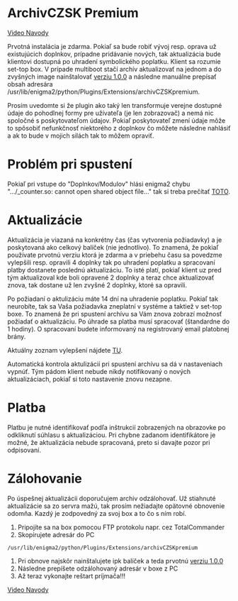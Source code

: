 # ArchivCZSK Premium

[Video Navody](https://www.youtube.com/channel/UCmBS0gFkw11vBeHjjK_AGqA/videos)

Prvotná instalácia je zdarma. Pokiaľ sa bude robiť vývoj resp. oprava už existujúcich doplnkov, prípadne pridávanie nových, tak aktualizácia bude klientovi dostupná po uhradení symbolického poplatku. Klient sa rozumie set-top box. V prípade multiboot stačí archív aktualizovať na jednom a do zvyšných image nainštalovať [verziu 1.0.0](https://github.com/mtester270/archivczskpremium/releases/tag/v1.0.0) a následne manuálne prepísať obsah adresára /usr/lib/enigma2/python/Plugins/Extensions/archivCZSKpremium.

Prosím uvedomte si že plugin ako taký len transformuje verejne dostupné údaje do pohodlnej formy pre užívateľa (je len zobrazovač) a nemá nic spoločné s poskytovateľom údajov. Pokiaľ poskytovateľ zmení údaje môže to spôsobiť nefunkčnosť niektorého z doplnkov čo môžete následne nahlásiť a ak to bude v mojich silách tak to môžem opraviť.


# Problém pri spustení
Pokiaľ pri vstupe do "Doplnkov/Modulov" hlási enigma2 chybu ".../_counter.so: cannot open shared object file..." tak si treba prečítať [TOTO](https://github.com/mtester270/archivczskpremium/releases/tag/v1.0.0).

# Aktualizácie
Aktualizácia je viazaná na konkrétny čas (čas vytvorenia požiadavky) a je poskytovaná ako celkový balíček (nie jednotlivo). To znamená, že pokiaľ používate prvotnú verziu ktorá je zdarma a v priebehu času sa povedzme vylepšili resp. opravili 4 doplnky tak po uhradení poplatku a spracovaní platby dostanete poslednú aktualizáciu. To isté platí, pokiaľ klient uz pred tým aktualizoval kde boli opravené 2 doplnky a teraz chce aktualizovať znova, tak dostane už len zvyšné 2 doplnky, ktoré sa opravili.

Po požiadaní o aktulizáciu máte 14 dní na uhradenie poplatku. Pokiaľ tak neurobíte, tak sa Vaša požiadavka zneplatní v systéme a taktiež v set-top boxe. To znamená že pri spustení archívu sa Vám znova zobrazí možnosť požiadať o aktualizáciu. Po úhrade sa platba musí spracovať (štandardne do 1 hodiny). O spracovaní budete informovaný na registrovaný email platobnej brány.

Aktuálny zoznam vylepšení nájdete [TU](https://github.com/mtester270/archivczskpremium/releases).

Automatická kontrola aktulizácií pri spustení archívu sa dá v nastaveniach vypnúť. Tým pádom klient nebude nikdy notifikovaný o nových aktualizáciach, pokiaľ si toto nastavenie znovu nezapne.

# Platba
Platbu je nutné identifikovať podľa inštrukcií zobrazených na obrazovke po odkliknutí súhlasu s aktualizáciou. Pri chybne zadanom identifikátore je možné, že aktualizácia nebude spracovaná, preto si davajte pozor pri odpisovaní.

# Zálohovanie
Po úspešnej aktualizácii doporučujem archiv odzálohovať. Už stiahnuté aktualizácie sa zo servra mažú, tak prosím nežiadajte opätovné obnovenie odomňa. Kazdý je zodpovedný za svoj box a to čo s ním robí.

1) Pripojíte sa na box pomocou FTP protokolu napr. cez TotalCommander
2) Skopírujete adresár do PC
```
/usr/lib/enigma2/python/Plugins/Extensions/archivCZSKpremium
```

1) Pri obnove najskôr nainštalujete ipk balíček a teda prvotnú [verziu 1.0.0](https://github.com/mtester270/archivczskpremium/releases/tag/v1.0.0)
2) Následne prepíšete odzálohovaný adresár v boxe z PC
3) Až teraz vykonajte reštart príjmača!!!

[Video Navody](https://www.youtube.com/channel/UCmBS0gFkw11vBeHjjK_AGqA/videos)
